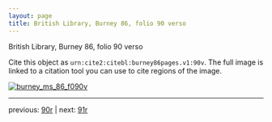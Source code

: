 ```yaml
---
layout: page
title: British Library, Burney 86, folio 90 verso
---
```


British Library, Burney 86, folio 90 verso

Cite this object as `urn:cite2:citebl:burney86pages.v1:90v`.  The full image is linked to a citation tool you can use to cite regions of the image.

[![burney_ms_86_f090v](http://www.homermultitext.org/iipsrv?IIIF=/project/homer/pyramidal/deepzoom/citebl/burney86imgs/v1/burney_ms_86_f090v.tif/full/800,/0/default.jpg)](http://www.homermultitext.org/ict2/?urn=urn:cite2:citebl:burney86imgs.v1:burney_ms_86_f090v) 

---

previous:  [90r](../90r/) | next: [91r](../91r/)
